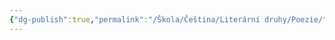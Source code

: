 ```yaml
---
{"dg-publish":true,"permalink":"/Škola/Čeština/Literární druhy/Poezie/","created":"2024-03-18T20:55:23.223+01:00","updated":"2024-03-13T18:22:31.069+01:00"}
---
```


